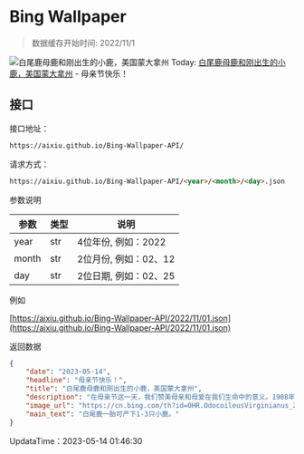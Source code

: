 # Bing Wallpaper

> 数据缓存开始时间: 2022/11/1

![白尾鹿母鹿和刚出生的小鹿，美国蒙大拿州](https://cn.bing.com/th?id=OHR.OdocoileusVirginianus_ZH-CN6941501455_1920x1080.webp)
Today: [白尾鹿母鹿和刚出生的小鹿，美国蒙大拿州](https://cn.bing.com/th?id=OHR.OdocoileusVirginianus_ZH-CN6941501455_1920x1080.webp) - 母亲节快乐！

## 接口

接口地址：

```html
https://aixiu.github.io/Bing-Wallpaper-API/
```

请求方式：

```html
https://aixiu.github.io/Bing-Wallpaper-API/<year>/<month>/<day>.json
```

参数说明

| 参数 | 类型 | 说明 |
| - | - | - |
| year | str | 4位年份, 例如：2022 |
| month | str | 2位月份, 例如：02、12 |
| day | str | 2位日期, 例如：02、25 |

例如

[https://aixiu.github.io/Bing-Wallpaper-API/2022/11/01.json](https://aixiu.github.io/Bing-Wallpaper-API/2022/11/01.json)

返回数据

```json
{
    "date": "2023-05-14",
    "headline": "母亲节快乐！",
    "title": "白尾鹿母鹿和刚出生的小鹿，美国蒙大拿州",
    "description": "在母亲节这一天，我们赞美母亲和母爱在我们生命中的意义。1908年，美国首次庆祝母亲节；1914年，母亲节得到了美国联邦政府的认可。如今，全世界都会在这天对母亲表达感谢。尽管各个文化的表达方式都略有不同，但无论是购买礼物、亲手制作礼物，又或者用言语来表达感恩，这些都表达了对给了我们关爱、耐心和无私的爱的母亲的感恩。",
    "image_url": "https://cn.bing.com/th?id=OHR.OdocoileusVirginianus_ZH-CN6941501455_1920x1080.webp",
    "main_text": "白尾鹿一胎可产下1-3只小鹿。"
}
```

UpdataTime：2023-05-14 01:46:30
